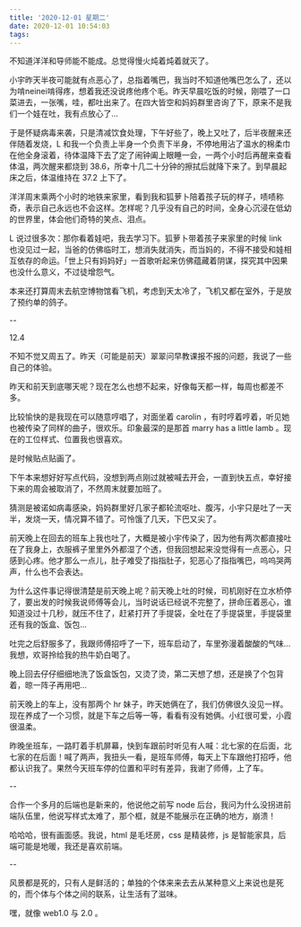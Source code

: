 ```yaml
---
title: '2020-12-01 星期二'
date: 2020-12-01 10:54:03
tags:
---
```


不知道洋洋和导师能不能成。总觉得慢火炖着炖着就灭了。

小宇昨天半夜可能就有点恶心了，总指着嘴巴，我当时不知道他嘴巴怎么了，还以为啃neinei啃得疼，想着我还没说疼他疼个毛。昨天早晨吃饭的时候，刚喂了一口菜进去，一张嘴，哇，都吐出来了。在四大皆空和妈妈群里咨询了下，原来不是我们一个娃在吐，我有点放心了...

于是怀疑病毒来袭，只是清减饮食处理，下午好些了，晚上又吐了，后半夜醒来还伴随着发烧，L 和我一个负责上半身一个负责下半身，不停地用沾了温水的棉柔巾在他全身滚着，待体温降下去了定了闹钟阖上眼睡一会，一两个小时后再醒来查看体温，两次醒来都烧到 38.6，所幸十几二十分钟的擦拭后就降下来了。到早晨起床之后，体温维持在 37.2 上下了。

洋洋周末乘两个小时的地铁来家里，看到我和狐萝卜陪着孩子玩的样子，啧啧称奇，表示自己永远也不会这样。怎样呢？几乎没有自己的时间，全身心沉浸在低幼的世界里，体会他们奇特的笑点、泪点。

L 说过很多次：那你看着娃吧，我去学习下。狐萝卜带着孩子来家里的时候 link 也没见过一起，当爸的仿佛临时工，想消失就消失，而当妈的，不得不接受和娃相互依存的命运。「世上只有妈妈好」一首歌听起来仿佛蕴藏着阴谋，探究其中因果也没什么意义，不过徒增怨气。

本来还打算周末去航空博物馆看飞机，考虑到天太冷了，飞机又都在室外，于是放了预约单的鸽子。

--

12.4

不知不觉又周五了。昨天（可能是前天）翠翠问早教课报不报的问题，我说了一些自己的体验。

昨天和前天到底哪天呢？现在怎么也想不起来，好像每天都一样，每周也都差不多。

比较愉快的是我现在可以随意哼唱了，对面坐着 carolin ，有时哼着哼着，听见她也被传染了同样的曲子，很欢乐。印象最深的是那首 marry has a little lamb 。现在的工位样式、位置我也很喜欢。

是时候贴点贴画了。

下午本来想好好写点代码，没想到两点刚过就被喊去开会，一直到快五点，幸好接下来的周会被取消了，不然周末就要加班了。

猜测是被诺如病毒感染，妈妈群里好几家子都轮流呕吐、腹泻，小宇只是吐了一天半，发烧一天，情况算不错了。可怜饿了几天，下巴又尖了。

前天晚上在回去的班车上我也吐了，大概是被小宇传染了，因为他有两次都直接吐在了我身上，衣服裤子里里外外都湿了个透，但我回想起来没觉得有一点恶心，只感到心疼。他才那么一点儿，肚子难受了指指肚子，犯恶心了指指嘴巴，呜呜哭两声，什么也不会表达。

为什么这件事记得很清楚是前天晚上呢？前天晚上吐的时候，司机刚好在立水桥停了，要出发的时候我说师傅等会儿，当时说话已经说不完整了，拼命压着恶心，谁知道没过十几秒，就压不住了，赶紧打开了手提袋，全吐在了手提袋里，手提袋里还有我的饭盒、饭包...

吐完之后舒服多了，我跟师傅招呼了一下，班车启动了，车里弥漫着酸酸的气味...我想，欢哥拎给我的热牛奶白喝了。

晚上回去仔仔细细地洗了饭盒饭包，又烫了烫，第二天想了想，还是换了个包背着，晾一阵子再用吧...

前天晚上的车上，没有那两个 hr 妹子，昨天她俩在了，我们仿佛很久没见一样。现在养成了一个习惯，就是下车之后等一等，看看有没有她俩。小红很可爱，小霞很温柔。

昨晚坐班车，一路盯着手机屏幕，快到车跟前时听见有人喊：北七家的在后面，北七家的在后面！喊了两声，我扭头一看，是班车师傅，每天上下车跟他打招呼，他都认识我了。果然今天班车停的位置和平时有差异，我谢了师傅，上了车。

--

合作一个多月的后端也是新来的，他说他之前写 node 后台，我问为什么没拐进前端队伍里，他说写样式太难了，那个框，就是不能展示在正确的地方，崩溃！

哈哈哈，很有画面感。我说，html 是毛坯房，css 是精装修，js 是智能家具，后端可能是地暖，我还是喜欢前端。

--

风景都是死的，只有人是鲜活的；单独的个体来来去去从某种意义上来说也是死的，而个体与个体之间的联系，让生活有了滋味。

嘿，就像 web1.0 与 2.0 。



